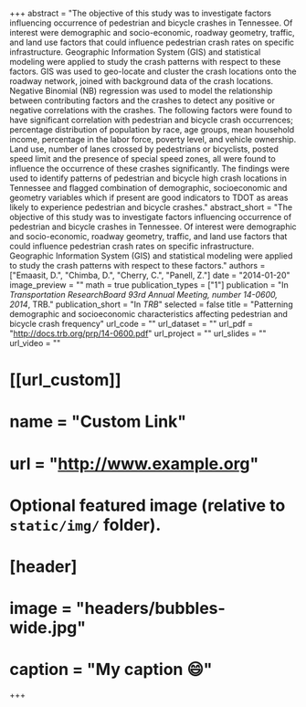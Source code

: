+++
abstract = "The objective of this study was to investigate factors influencing occurrence of pedestrian and bicycle crashes in Tennessee. Of interest were demographic and socio-economic, roadway geometry, traffic, and land use factors that could influence pedestrian crash rates on specific infrastructure. Geographic Information System (GIS) and statistical modeling were applied to study the crash patterns with respect to these factors. GIS was used to geo-locate and cluster the crash locations onto the roadway network, joined with background data of the crash locations. Negative Binomial (NB) regression was used to model the relationship between contributing factors and the crashes to detect any positive or negative correlations with the crashes. The following factors were found to have significant correlation with pedestrian and bicycle crash occurrences; percentage distribution of population by race, age groups, mean household income, percentage in the labor force, poverty level, and vehicle ownership. Land use, number of lanes crossed by pedestrians or bicyclists, posted speed limit and the presence of special speed zones, all were found to influence the occurrence of these crashes significantly. The findings were used to identify patterns of pedestrian and bicycle high crash locations in Tennessee and flagged combination of demographic, socioeconomic and geometry variables which if present are good indicators to TDOT as areas likely to experience pedestrian and bicycle crashes."
abstract_short = "The objective of this study was to investigate factors influencing occurrence of pedestrian and bicycle crashes in Tennessee. Of interest were demographic and socio-economic, roadway geometry, traffic, and land use factors that could influence pedestrian crash rates on specific infrastructure. Geographic Information System (GIS) and statistical modeling were applied to study the crash patterns with respect to these factors."
authors = ["Emaasit, D.", "Chimba, D.", "Cherry, C.", "Panell, Z."]
date = "2014-01-20"
image_preview = ""
math = true
publication_types = ["1"]
publication = "In *Transportation ResearchBoard 93rd Annual Meeting, number 14-0600, 2014*, TRB."
publication_short = "In *TRB*"
selected = false
title = "Patterning demographic and socioeconomic characteristics affecting pedestrian and bicycle crash frequency"
url_code = ""
url_dataset = ""
url_pdf = "http://docs.trb.org/prp/14-0600.pdf"
url_project = ""
url_slides = ""
url_video = ""

# [[url_custom]]
# name = "Custom Link"
# url = "http://www.example.org"

# Optional featured image (relative to `static/img/` folder).
# [header]
# image = "headers/bubbles-wide.jpg"
# caption = "My caption :smile:"

+++
